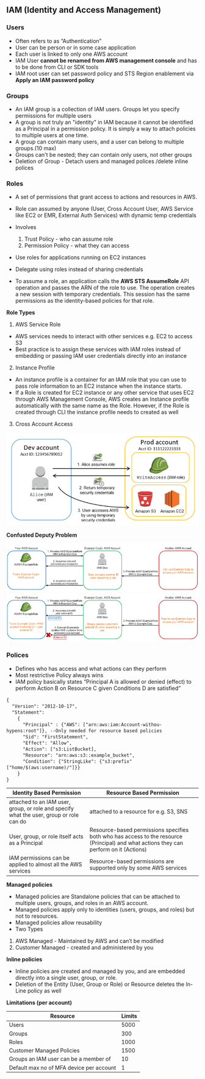 ## IAM (Identity and Access Management)

### Users

- Often refers to as “Authentication” 
- User can be person or in some case application 
- Each user is linked to only one AWS account
- IAM User __cannot be renamed from AWS management console__ and has to be done from CLI or SDK tools
- IAM root user can set password policy and STS Region enablement via __Apply an IAM password policy__

### Groups

- An IAM group is a collection of IAM users. Groups let you specify permissions for multiple users
- A group is not truly an "identity" in IAM because it cannot be identified as a Principal in a permission policy. It is simply a way to attach policies to multiple users at one time.
- A group can contain many users, and a user can belong to multiple groups.(10 max)
- Groups can't be nested; they can contain only users, not other groups
- Deletion of Group - Detach users and managed polices /delete inline polices

### Roles

- A set of permissions that grant access to actions and resources in AWS.
- Role can assumed by anyone (User, Cross Account User, AWS Service like EC2 or EMR, External Auth Services) with dynamic temp credentials
- Involves 
  1. Trust Policy - who can assume role
  2. Permission Policy - what they can access

- Use roles for applications running on EC2 instances
- Delegate using roles instead of sharing credentials
- To assume a role, an application calls the __AWS STS AssumeRole__ API operation and passes the ARN of the role to use. The operation creates a new session with temporary credentials. This session has the same permissions as the identity-based policies for that role.

__Role Types__

1. AWS Service Role 
- AWS services needs to interact with other services e.g. EC2 to access S3
- Best practice is to assign these services with IAM roles instead of embedding or passing IAM user credentials directly into an instance
2. Instance Profile
- An instance profile is a container for an IAM role that you can use to pass role information to an EC2 instance when the instance starts.
- If a Role is created for EC2 instance or any other service that uses EC2 through AWS Management Console, AWS creates an Instance profile automatically with the same name as the Role. However, if the Role is created through CLI the instance profile needs to created as well
3. Cross Account Access

![Cross Account Access](images/cross-acct-access.png)

__Confusted Deputy Problem__

![confuseddeputyproblem](images/confuseddeputyproblem.png)
![confuseddeputymitigation](images/confuseddeputymitigation.png)

### Polices

- Defines who has access and what actions can they perform
- Most restrictive Policy always wins
- IAM policy basically states “Principal A is allowed or denied (effect) to perform Action B on Resource C given Conditions D are satisfied”

```
{
  "Version": "2012-10-17",
  "Statement": 
    { 
      "Principal" : {"AWS": ["arn:aws:iam:Account-withou-hypens:root"]}, --Only needed for resource based policies
      "Sid": "FirstStatement", 
      "Effect": "Allow",
      "Action": ["s3:ListBucket],
      "Resource": "arn:aws:s3::example_bucket",
      "Condition": {"StringLike": {"s3:prefix" ["home/$(aws:username)/"]}}
    }
}

```
| __Identity Based Permission__ | __Resource Based Permission__  |
|-------------------------------|--------------------------------|
| attached to an IAM user, group, or role and specify what the user, group or role can do | attached to a resource for e.g. S3, SNS |
| User, group, or role itself acts as a Principal | Resource-based permissions specifies both who has access to the resource (Principal) and what actions they can perform on it (Actions) |
| IAM permissions can be applied to almost all the AWS services | Resource-based permissions are supported only by some AWS services |

__Managed policies__

- Managed policies are Standalone policies that can be attached to multiple users, groups, and roles in an AWS account.
- Managed policies apply only to identities (users, groups, and roles) but not to resources.
- Managed policies allow reusability
- Two Types
 1. AWS Managed - Maintained by AWS and can’t be modified
 2. Customer Managed - created and administered by you

__Inline policies__

- Inline policies are created and managed by you, and are embedded directly into a single user, group, or role.
- Deletion of the Entity (User, Group or Role) or Resource deletes the In-Line policy as well

__Limitations (per account)__

| __Resource__ | __Limits__  |
|-------------------------------|--------------------------------|
| Users | 5000 |
| Groups | 300 |
| Roles | 1000 |
| Customer Managed Policies | 1500 |
| Groups an IAM user can be a member of | 10 |
| Default max no of MFA device per account | 1 |

